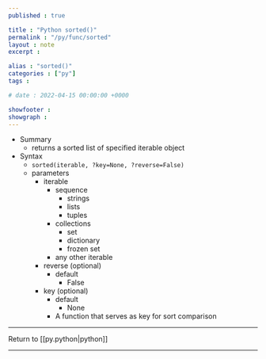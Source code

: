 ```yaml
---
published : true

title : "Python sorted()"
permalink : "/py/func/sorted"
layout : note
excerpt : 

alias : "sorted()"
categories : ["py"]
tags : 

# date : 2022-04-15 00:00:00 +0000

showfooter : 
showgraph : 
---
```


- Summary 
	- returns a sorted list of specified iterable object 
- Syntax
	- `sorted(iterable, ?key=None, ?reverse=False)`
	- parameters
		- iterable 
			- sequence 
				- strings
				- lists
				- tuples
			- collections
				- set
				- dictionary
				- frozen set
			- any other iterable
		- reverse (optional)
			- default 
				- False
		- key (optional)
			- default 
				- None
			- A function that serves as key for sort comparison 


---

Return to [[py.python|python]]

---
